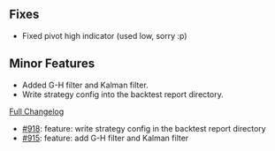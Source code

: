 ## Fixes

- Fixed pivot high indicator (used low, sorry :p)

## Minor Features

- Added G-H filter and Kalman filter.
- Write strategy config into the backtest report directory.

[Full Changelog](https://github.com/OvictorVieira/bbgo/compare/v1.40.1...main)

 - [#918](https://github.com/OvictorVieira/bbgo/pull/918): feature: write strategy config in the backtest report directory
 - [#915](https://github.com/OvictorVieira/bbgo/pull/915): feature: add G-H filter and Kalman filter
